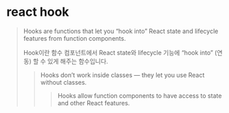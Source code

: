 # react hook

> Hooks are functions that let you “hook into” React state and lifecycle features from function components.
>
> Hook이란 함수 컴포넌트에서 React state와 lifecycle 기능에 “hook into” (연동) 할 수 있게 해주는 함수입니다.
>
> > Hooks don’t work inside classes — they let you use React without classes.
> >
> > > Hooks allow function components to have access to state and other React features.
